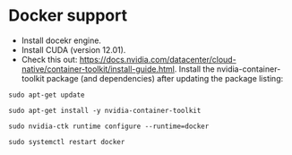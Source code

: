 # Docker support

- Install docekr engine.
- Install CUDA (version 12.01).
- Check this out: https://docs.nvidia.com/datacenter/cloud-native/container-toolkit/install-guide.html. 
Install the nvidia-container-toolkit package (and dependencies) after updating the package listing:

`sudo apt-get update`

`sudo apt-get install -y nvidia-container-toolkit`

`sudo nvidia-ctk runtime configure --runtime=docker`

`sudo systemctl restart docker`